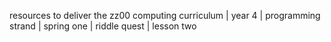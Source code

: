 resources to deliver the zz00 computing curriculum | year 4 | programming strand | spring one | riddle quest | lesson two

